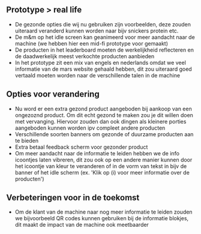 ## Prototype > real life
- De gezonde opties die wij nu gebruiken zijn voorbeelden, deze zouden uiteraard veranderd kunnen worden naar bijv snickers protein etc.
- De m&m op het idle screen kan geanimeerd voor meer aandacht naar de machine (we hebben hier een mid-fi prototype voor gemaakt)
- De producten in het leaderboard moeten de werkelijkheid reflecteren en de daadwerkelijk meest verkochte producten aanbieden
- In het prototype zit een mix van engels en nederlands omdat we veel informatie van de mars website gehaald hebben, dit zou uiteraard goed vertaald moeten worden naar de verschillende talen in de machine

## Opties voor verandering
- Nu word er een extra gezond product aangeboden bij aankoop van een ongezoznd product. Om dit echt gezond te maken zou je dit willen doen met vervanging. Hiervoor zouden dan ook dingen als kleinere porties aangeboden kunnen worden ipv compleet andere producten
- Verschillende soorten banners om gezonde of duurzame producten aan te bieden
- Extra betaal feedback scherm voor gezonder product
- Om meer aandacht naar de informatie te leiden hebben we de info icoontjes laten vibreren, dit zou ook op een andere manier kunnen door het icoontje van kleur te veranderen of in de vorm van tekst in bijv de banner of het idle scherm (ex. 'Klik op (i) voor meer informatie over de producten')

## Verbeteringen voor in de toekomst
- Om de klant van de machine naar nog meer informatie te leiden zouden we bijvoorbeeld QR codes kunnen gebruiken bij de informatie blokjes, dit maakt de impact van de machine ook meetbaarder
